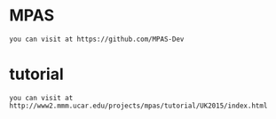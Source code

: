 # MPAS
    you can visit at https://github.com/MPAS-Dev
# tutorial
    you can visit at http://www2.mmm.ucar.edu/projects/mpas/tutorial/UK2015/index.html
